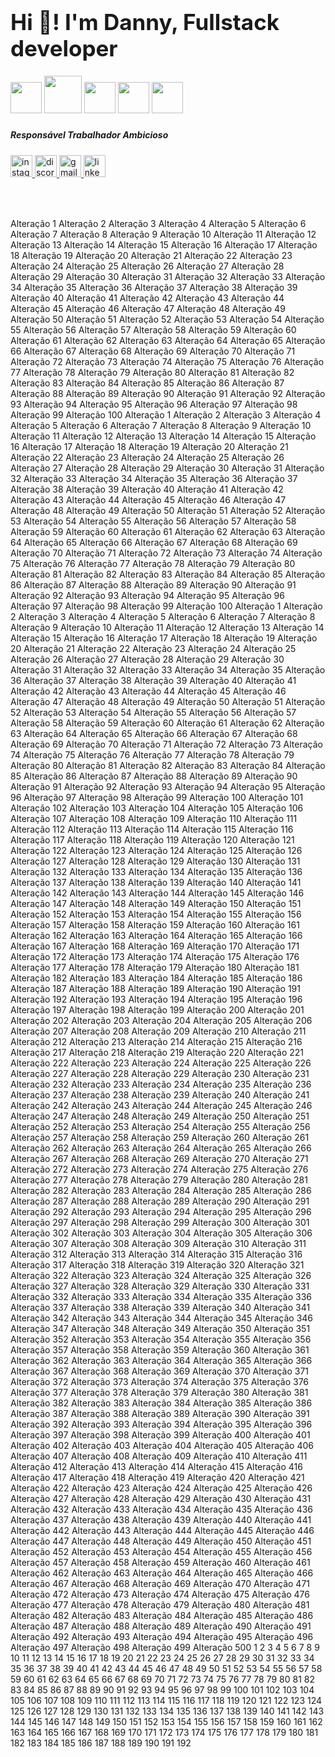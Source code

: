 <h1 align="left" style="font-size:35px">Hi 👋! I'm  Danny, Fullstack developer</h1>


<div align="left"

   <img width="50px" src="https://cdn.jsdelivr.net/gh/devicons/devicon@latest/icons/laravel/laravel-original.svg" />

  <img width="50px" src="https://cdn.jsdelivr.net/gh/devicons/devicon@latest/icons/react/react-original.svg" />

 <img width="60px"  src="https://cdn.jsdelivr.net/gh/devicons/devicon@latest/icons/tailwindcss/tailwindcss-original.svg" />

 <img width="50px" src="https://cdn.jsdelivr.net/gh/devicons/devicon@latest/icons/sqlite/sqlite-original.svg" />

 <img width="50px" src="https://cdn.jsdelivr.net/gh/devicons/devicon@latest/icons/typescript/typescript-original.svg" />

 <img width="50px" src="https://cdn.jsdelivr.net/gh/devicons/devicon@latest/icons/redux/redux-original.svg" />

</div>

###

<h5 align="left">Responsável  Trabalhador Ambicioso</h5>

###

<div align="left">
  <a href="https://www.instagram.com/danilson.abelardo/" target="_blank">
    <img src="https://img.shields.io/static/v1?message=Instagram&logo=instagram&label=&color=E4405F&logoColor=white&labelColor=&style=for-the-badge" height="35" alt="instagram logo"  />
  </a>
  <a href="https://discord.com/channels/832250855466074133/1094909927669125161" target="_blank">
    <img src="https://img.shields.io/static/v1?message=Discord&logo=discord&label=&color=7289DA&logoColor=white&labelColor=&style=for-the-badge" height="35" alt="discord logo"  />
  </a>
  <a href="944440377esma@gmail.com" target="_blank">
    <img src="https://img.shields.io/static/v1?message=Gmail&logo=gmail&label=&color=D14836&logoColor=white&labelColor=&style=for-the-badge" height="35" alt="gmail logo"  />
  </a>
  <a href="https://www.linkedin.com/in/danilson-kayumbuca-11695522b/?originalSubdomain=ao" target="_blank">
    <img src="https://img.shields.io/static/v1?message=LinkedIn&logo=linkedin&label=&color=0077B5&logoColor=white&labelColor=&style=for-the-badge" height="35" alt="linkedin logo"  />
  </a>
</div>

###

<br clear="both">

###
Alteração 1
Alteração 2
Alteração 3
Alteração 4
Alteração 5
Alteração 6
Alteração 7
Alteração 8
Alteração 9
Alteração 10
Alteração 11
Alteração 12
Alteração 13
Alteração 14
Alteração 15
Alteração 16
Alteração 17
Alteração 18
Alteração 19
Alteração 20
Alteração 21
Alteração 22
Alteração 23
Alteração 24
Alteração 25
Alteração 26
Alteração 27
Alteração 28
Alteração 29
Alteração 30
Alteração 31
Alteração 32
Alteração 33
Alteração 34
Alteração 35
Alteração 36
Alteração 37
Alteração 38
Alteração 39
Alteração 40
Alteração 41
Alteração 42
Alteração 43
Alteração 44
Alteração 45
Alteração 46
Alteração 47
Alteração 48
Alteração 49
Alteração 50
Alteração 51
Alteração 52
Alteração 53
Alteração 54
Alteração 55
Alteração 56
Alteração 57
Alteração 58
Alteração 59
Alteração 60
Alteração 61
Alteração 62
Alteração 63
Alteração 64
Alteração 65
Alteração 66
Alteração 67
Alteração 68
Alteração 69
Alteração 70
Alteração 71
Alteração 72
Alteração 73
Alteração 74
Alteração 75
Alteração 76
Alteração 77
Alteração 78
Alteração 79
Alteração 80
Alteração 81
Alteração 82
Alteração 83
Alteração 84
Alteração 85
Alteração 86
Alteração 87
Alteração 88
Alteração 89
Alteração 90
Alteração 91
Alteração 92
Alteração 93
Alteração 94
Alteração 95
Alteração 96
Alteração 97
Alteração 98
Alteração 99
Alteração 100
Alteração 1
Alteração 2
Alteração 3
Alteração 4
Alteração 5
Alteração 6
Alteração 7
Alteração 8
Alteração 9
Alteração 10
Alteração 11
Alteração 12
Alteração 13
Alteração 14
Alteração 15
Alteração 16
Alteração 17
Alteração 18
Alteração 19
Alteração 20
Alteração 21
Alteração 22
Alteração 23
Alteração 24
Alteração 25
Alteração 26
Alteração 27
Alteração 28
Alteração 29
Alteração 30
Alteração 31
Alteração 32
Alteração 33
Alteração 34
Alteração 35
Alteração 36
Alteração 37
Alteração 38
Alteração 39
Alteração 40
Alteração 41
Alteração 42
Alteração 43
Alteração 44
Alteração 45
Alteração 46
Alteração 47
Alteração 48
Alteração 49
Alteração 50
Alteração 51
Alteração 52
Alteração 53
Alteração 54
Alteração 55
Alteração 56
Alteração 57
Alteração 58
Alteração 59
Alteração 60
Alteração 61
Alteração 62
Alteração 63
Alteração 64
Alteração 65
Alteração 66
Alteração 67
Alteração 68
Alteração 69
Alteração 70
Alteração 71
Alteração 72
Alteração 73
Alteração 74
Alteração 75
Alteração 76
Alteração 77
Alteração 78
Alteração 79
Alteração 80
Alteração 81
Alteração 82
Alteração 83
Alteração 84
Alteração 85
Alteração 86
Alteração 87
Alteração 88
Alteração 89
Alteração 90
Alteração 91
Alteração 92
Alteração 93
Alteração 94
Alteração 95
Alteração 96
Alteração 97
Alteração 98
Alteração 99
Alteração 100
Alteração 1
Alteração 2
Alteração 3
Alteração 4
Alteração 5
Alteração 6
Alteração 7
Alteração 8
Alteração 9
Alteração 10
Alteração 11
Alteração 12
Alteração 13
Alteração 14
Alteração 15
Alteração 16
Alteração 17
Alteração 18
Alteração 19
Alteração 20
Alteração 21
Alteração 22
Alteração 23
Alteração 24
Alteração 25
Alteração 26
Alteração 27
Alteração 28
Alteração 29
Alteração 30
Alteração 31
Alteração 32
Alteração 33
Alteração 34
Alteração 35
Alteração 36
Alteração 37
Alteração 38
Alteração 39
Alteração 40
Alteração 41
Alteração 42
Alteração 43
Alteração 44
Alteração 45
Alteração 46
Alteração 47
Alteração 48
Alteração 49
Alteração 50
Alteração 51
Alteração 52
Alteração 53
Alteração 54
Alteração 55
Alteração 56
Alteração 57
Alteração 58
Alteração 59
Alteração 60
Alteração 61
Alteração 62
Alteração 63
Alteração 64
Alteração 65
Alteração 66
Alteração 67
Alteração 68
Alteração 69
Alteração 70
Alteração 71
Alteração 72
Alteração 73
Alteração 74
Alteração 75
Alteração 76
Alteração 77
Alteração 78
Alteração 79
Alteração 80
Alteração 81
Alteração 82
Alteração 83
Alteração 84
Alteração 85
Alteração 86
Alteração 87
Alteração 88
Alteração 89
Alteração 90
Alteração 91
Alteração 92
Alteração 93
Alteração 94
Alteração 95
Alteração 96
Alteração 97
Alteração 98
Alteração 99
Alteração 100
Alteração 101
Alteração 102
Alteração 103
Alteração 104
Alteração 105
Alteração 106
Alteração 107
Alteração 108
Alteração 109
Alteração 110
Alteração 111
Alteração 112
Alteração 113
Alteração 114
Alteração 115
Alteração 116
Alteração 117
Alteração 118
Alteração 119
Alteração 120
Alteração 121
Alteração 122
Alteração 123
Alteração 124
Alteração 125
Alteração 126
Alteração 127
Alteração 128
Alteração 129
Alteração 130
Alteração 131
Alteração 132
Alteração 133
Alteração 134
Alteração 135
Alteração 136
Alteração 137
Alteração 138
Alteração 139
Alteração 140
Alteração 141
Alteração 142
Alteração 143
Alteração 144
Alteração 145
Alteração 146
Alteração 147
Alteração 148
Alteração 149
Alteração 150
Alteração 151
Alteração 152
Alteração 153
Alteração 154
Alteração 155
Alteração 156
Alteração 157
Alteração 158
Alteração 159
Alteração 160
Alteração 161
Alteração 162
Alteração 163
Alteração 164
Alteração 165
Alteração 166
Alteração 167
Alteração 168
Alteração 169
Alteração 170
Alteração 171
Alteração 172
Alteração 173
Alteração 174
Alteração 175
Alteração 176
Alteração 177
Alteração 178
Alteração 179
Alteração 180
Alteração 181
Alteração 182
Alteração 183
Alteração 184
Alteração 185
Alteração 186
Alteração 187
Alteração 188
Alteração 189
Alteração 190
Alteração 191
Alteração 192
Alteração 193
Alteração 194
Alteração 195
Alteração 196
Alteração 197
Alteração 198
Alteração 199
Alteração 200
Alteração 201
Alteração 202
Alteração 203
Alteração 204
Alteração 205
Alteração 206
Alteração 207
Alteração 208
Alteração 209
Alteração 210
Alteração 211
Alteração 212
Alteração 213
Alteração 214
Alteração 215
Alteração 216
Alteração 217
Alteração 218
Alteração 219
Alteração 220
Alteração 221
Alteração 222
Alteração 223
Alteração 224
Alteração 225
Alteração 226
Alteração 227
Alteração 228
Alteração 229
Alteração 230
Alteração 231
Alteração 232
Alteração 233
Alteração 234
Alteração 235
Alteração 236
Alteração 237
Alteração 238
Alteração 239
Alteração 240
Alteração 241
Alteração 242
Alteração 243
Alteração 244
Alteração 245
Alteração 246
Alteração 247
Alteração 248
Alteração 249
Alteração 250
Alteração 251
Alteração 252
Alteração 253
Alteração 254
Alteração 255
Alteração 256
Alteração 257
Alteração 258
Alteração 259
Alteração 260
Alteração 261
Alteração 262
Alteração 263
Alteração 264
Alteração 265
Alteração 266
Alteração 267
Alteração 268
Alteração 269
Alteração 270
Alteração 271
Alteração 272
Alteração 273
Alteração 274
Alteração 275
Alteração 276
Alteração 277
Alteração 278
Alteração 279
Alteração 280
Alteração 281
Alteração 282
Alteração 283
Alteração 284
Alteração 285
Alteração 286
Alteração 287
Alteração 288
Alteração 289
Alteração 290
Alteração 291
Alteração 292
Alteração 293
Alteração 294
Alteração 295
Alteração 296
Alteração 297
Alteração 298
Alteração 299
Alteração 300
Alteração 301
Alteração 302
Alteração 303
Alteração 304
Alteração 305
Alteração 306
Alteração 307
Alteração 308
Alteração 309
Alteração 310
Alteração 311
Alteração 312
Alteração 313
Alteração 314
Alteração 315
Alteração 316
Alteração 317
Alteração 318
Alteração 319
Alteração 320
Alteração 321
Alteração 322
Alteração 323
Alteração 324
Alteração 325
Alteração 326
Alteração 327
Alteração 328
Alteração 329
Alteração 330
Alteração 331
Alteração 332
Alteração 333
Alteração 334
Alteração 335
Alteração 336
Alteração 337
Alteração 338
Alteração 339
Alteração 340
Alteração 341
Alteração 342
Alteração 343
Alteração 344
Alteração 345
Alteração 346
Alteração 347
Alteração 348
Alteração 349
Alteração 350
Alteração 351
Alteração 352
Alteração 353
Alteração 354
Alteração 355
Alteração 356
Alteração 357
Alteração 358
Alteração 359
Alteração 360
Alteração 361
Alteração 362
Alteração 363
Alteração 364
Alteração 365
Alteração 366
Alteração 367
Alteração 368
Alteração 369
Alteração 370
Alteração 371
Alteração 372
Alteração 373
Alteração 374
Alteração 375
Alteração 376
Alteração 377
Alteração 378
Alteração 379
Alteração 380
Alteração 381
Alteração 382
Alteração 383
Alteração 384
Alteração 385
Alteração 386
Alteração 387
Alteração 388
Alteração 389
Alteração 390
Alteração 391
Alteração 392
Alteração 393
Alteração 394
Alteração 395
Alteração 396
Alteração 397
Alteração 398
Alteração 399
Alteração 400
Alteração 401
Alteração 402
Alteração 403
Alteração 404
Alteração 405
Alteração 406
Alteração 407
Alteração 408
Alteração 409
Alteração 410
Alteração 411
Alteração 412
Alteração 413
Alteração 414
Alteração 415
Alteração 416
Alteração 417
Alteração 418
Alteração 419
Alteração 420
Alteração 421
Alteração 422
Alteração 423
Alteração 424
Alteração 425
Alteração 426
Alteração 427
Alteração 428
Alteração 429
Alteração 430
Alteração 431
Alteração 432
Alteração 433
Alteração 434
Alteração 435
Alteração 436
Alteração 437
Alteração 438
Alteração 439
Alteração 440
Alteração 441
Alteração 442
Alteração 443
Alteração 444
Alteração 445
Alteração 446
Alteração 447
Alteração 448
Alteração 449
Alteração 450
Alteração 451
Alteração 452
Alteração 453
Alteração 454
Alteração 455
Alteração 456
Alteração 457
Alteração 458
Alteração 459
Alteração 460
Alteração 461
Alteração 462
Alteração 463
Alteração 464
Alteração 465
Alteração 466
Alteração 467
Alteração 468
Alteração 469
Alteração 470
Alteração 471
Alteração 472
Alteração 473
Alteração 474
Alteração 475
Alteração 476
Alteração 477
Alteração 478
Alteração 479
Alteração 480
Alteração 481
Alteração 482
Alteração 483
Alteração 484
Alteração 485
Alteração 486
Alteração 487
Alteração 488
Alteração 489
Alteração 490
Alteração 491
Alteração 492
Alteração 493
Alteração 494
Alteração 495
Alteração 496
Alteração 497
Alteração 498
Alteração 499
Alteração 500
1
2
3
4
5
6
7
8
9
10
11
12
13
14
15
16
17
18
19
20
21
22
23
24
25
26
27
28
29
30
31
32
33
34
35
36
37
38
39
40
41
42
43
44
45
46
47
48
49
50
51
52
53
54
55
56
57
58
59
60
61
62
63
64
65
66
67
68
69
70
71
72
73
74
75
76
77
78
79
80
81
82
83
84
85
86
87
88
89
90
91
92
93
94
95
96
97
98
99
100
101
102
103
104
105
106
107
108
109
110
111
112
113
114
115
116
117
118
119
120
121
122
123
124
125
126
127
128
129
130
131
132
133
134
135
136
137
138
139
140
141
142
143
144
145
146
147
148
149
150
151
152
153
154
155
156
157
158
159
160
161
162
163
164
165
166
167
168
169
170
171
172
173
174
175
176
177
178
179
180
181
182
183
184
185
186
187
188
189
190
191
192
